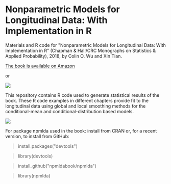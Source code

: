 # Nonparametric Models for Longitudinal Data: With Implementation in R 

Materials and R code for "Nonparametric Models for Longitudinal Data: With Implementation in R" (Chapman & Hall/CRC Monographs on Statistics & Applied Probability), 2018, by Colin O. Wu and Xin Tian.

[The book is available on Amazon][1]

or 

<a href="https://www.crcpress.com/Nonparametric-Models-for-Longitudinal-Data-With-Implementation-in-R/Wu-Tian/p/book/9781466516007"><img src="https://www.crcpress.com/images/CRCPress-logo-s.jpg" /></a>

This repository contains R code used to generate statistical results of the book.  These R code examples in different chapters provide fit to the longitudinal data using global and local smoothing methods for the conditional-mean and conditional-distribution based models.

<a><img src="https://images-na.ssl-images-amazon.com/images/I/512aNz9x16L._SX342_BO1,204,203,200_.jpg" /></a>


[1]: https://www.amazon.com/dp/1466516003/


For package npmlda used in the book: install from CRAN  or, for a recent version, to install from GitHub:

 > install.packages("devtools")
 
 > library(devtools)
 
 > install_github("npmldabook/npmlda")
 
 > library(npmlda)
